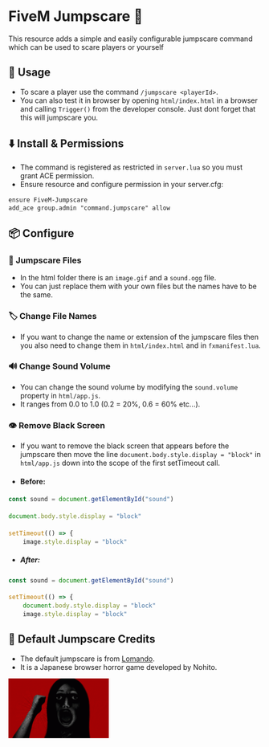 # FiveM Jumpscare 👻
This resource adds a simple and easily configurable jumpscare command which can be used to scare players or yourself

## 📜 Usage
- To scare a player use the command `/jumpscare <playerId>`.
- You can also test it in browser by opening `html/index.html` in a browser and calling `Trigger()` from the developer console. Just dont forget that this will jumpscare you.

## ⬇️ Install & Permissions
- The command is registered as restricted in `server.lua` so you must grant ACE permission.
- Ensure resource and configure permission in your server.cfg:
```
ensure FiveM-Jumpscare
add_ace group.admin "command.jumpscare" allow
```

## 📦 Configure
### 📂 Jumpscare Files
- In the html folder there is an `image.gif` and a `sound.ogg` file.
- You can just replace them with your own files but the names have to be the same.

### 🏷️ Change File Names
- If you want to change the name or extension of the jumpscare files then you also need to change 
them in `html/index.html` and in `fxmanifest.lua`.

### 🔊 Change Sound Volume
- You can change the sound volume by modifying the `sound.volume` property in `html/app.js`. 
- It ranges from 0.0 to 1.0 (0.2 = 20%, 0.6 = 60% etc...).

### 👁️ Remove Black Screen
- If you want to remove the black screen that appears before the jumpscare then move the line `document.body.style.display = "block"` in `html/app.js` down into the scope of the first setTimeout call.

- #### Before:
```js
const sound = document.getElementById("sound")

document.body.style.display = "block"

setTimeout(() => {
    image.style.display = "block"
```
- ##### After:
```js
const sound = document.getElementById("sound")

setTimeout(() => {
	document.body.style.display = "block"
    image.style.display = "block"
```


## 👻 Default Jumpscare Credits
- The default jumpscare is from [Lomando](https://lomando.fandom.com/wiki/Lomando_Wiki).
- It is a Japanese browser horror game developed by Nohito.

<img src="./html/image.gif" alt="Jumpscare Image" style="left:0; width: 200px">